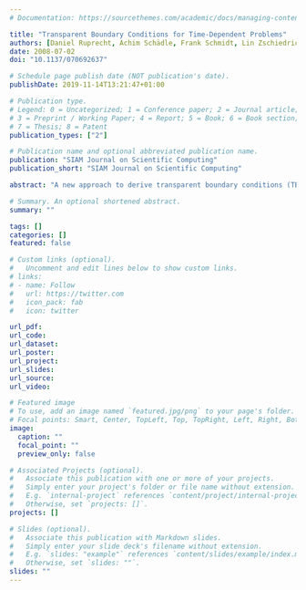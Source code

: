 ```yaml
---
# Documentation: https://sourcethemes.com/academic/docs/managing-content/

title: "Transparent Boundary Conditions for Time-Dependent Problems"
authors: [Daniel Ruprecht, Achim Schädle, Frank Schmidt, Lin Zschiedrich]
date: 2008-07-02
doi: "10.1137/070692637"

# Schedule page publish date (NOT publication's date).
publishDate: 2019-11-14T13:21:47+01:00

# Publication type.
# Legend: 0 = Uncategorized; 1 = Conference paper; 2 = Journal article;
# 3 = Preprint / Working Paper; 4 = Report; 5 = Book; 6 = Book section;
# 7 = Thesis; 8 = Patent
publication_types: ["2"]

# Publication name and optional abbreviated publication name.
publication: "SIAM Journal on Scientific Computing"
publication_short: "SIAM Journal on Scientific Computing"

abstract: "A new approach to derive transparent boundary conditions (TBCs) for dispersive wave, Schrödinger, heat, and drift-diffusion equations is presented. It relies on the pole condition and distinguishes between physically reasonable and unreasonable solutions by the location of the singularities of the Laplace transform of the exterior solution. Here the Laplace transform is taken with respect to a generalized radial variable. To obtain a numerical algorithm, a Möbius transform is applied to map the Laplace transform onto the unit disc. In the transformed coordinate the solution is expanded into a power series. Finally, equations for the coefficients of the power series are derived. These are coupled to the equation in the interior and yield transparent boundary conditions. Numerical results are presented in the last section, showing that the error introduced by the new approximate TBCs decays exponentially in the number of coefficients."

# Summary. An optional shortened abstract.
summary: ""

tags: []
categories: []
featured: false

# Custom links (optional).
#   Uncomment and edit lines below to show custom links.
# links:
# - name: Follow
#   url: https://twitter.com
#   icon_pack: fab
#   icon: twitter

url_pdf:
url_code:
url_dataset:
url_poster:
url_project:
url_slides:
url_source:
url_video:

# Featured image
# To use, add an image named `featured.jpg/png` to your page's folder. 
# Focal points: Smart, Center, TopLeft, Top, TopRight, Left, Right, BottomLeft, Bottom, BottomRight.
image:
  caption: ""
  focal_point: ""
  preview_only: false

# Associated Projects (optional).
#   Associate this publication with one or more of your projects.
#   Simply enter your project's folder or file name without extension.
#   E.g. `internal-project` references `content/project/internal-project/index.md`.
#   Otherwise, set `projects: []`.
projects: []

# Slides (optional).
#   Associate this publication with Markdown slides.
#   Simply enter your slide deck's filename without extension.
#   E.g. `slides: "example"` references `content/slides/example/index.md`.
#   Otherwise, set `slides: ""`.
slides: ""
---
```


